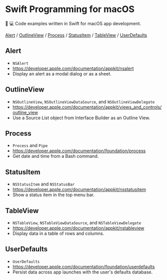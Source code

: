 # Swift Programming for macOS

:apple: :computer: Code examples written in Swift for macOS app development.

[Alert](#alert) / [OutlineView](#outlineview) / [Process](#process) / [StatusItem](#statusitem) / [TableView](#tableview) / [UserDefaults](#userdefaults)

## Alert

- `NSAlert`
- https://developer.apple.com/documentation/appkit/nsalert
- Display an alert as a modal dialog or as a sheet.

## OutlineView

- `NSOutlineView`, `NSOutlineViewDataSource`, and `NSOutlineViewDelegate`
- https://developer.apple.com/documentation/appkit/views_and_controls/outline_view
- Use a Source List object from Interface Builder as an Outline View.

## Process

- `Process` and `Pipe`
- https://developer.apple.com/documentation/foundation/process
- Get date and time from a Bash command.

## StatusItem

- `NSStatusItem` and `NSStatusBar`
- https://developer.apple.com/documentation/appkit/nsstatusitem
- Show a status item in the top menu bar.

## TableView

- `NSTableView`, `NSTableViewDataSource`, and `NSTableViewDelegate`
- https://developer.apple.com/documentation/appkit/nstableview
- Display data in a table of rows and columns.

## UserDefaults

- `UserDefaults`
- https://developer.apple.com/documentation/foundation/userdefaults
- Persist data across app launches with the user's defaults database.
